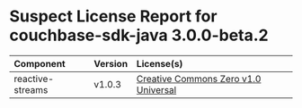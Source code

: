 
Suspect License Report for couchbase-sdk-java 3.0.0-beta.2
==========================================================

|Component|Version|License(s)|
| :--- | :--- | :--- |
|reactive-streams|v1.0.3|[Creative Commons Zero v1.0 Universal](../../license-data/a7c69599-62b6-4d06-9ec6-ea688c041c00.txt)|
